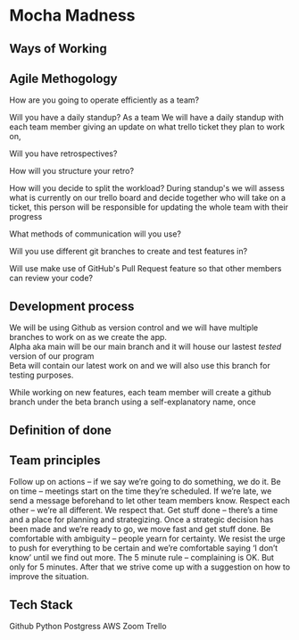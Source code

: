 # Mocha Madness

## Ways of Working

## Agile Methogology

How are you going to operate efficiently as a team?

Will you have a daily standup?
As a team We will have a daily standup with each team member giving an update on what trello ticket they plan to work on,

Will you have retrospectives?


How will you structure your retro?

How will you decide to split the workload?
During standup's we will assess what is currently on our trello board and decide together who will take on a ticket, this person will be responsible for updating the whole team with their progress  

What methods of communication will you use?

Will you use different git branches to create and test features in?

Will use make use of GitHub's Pull Request feature so that other members can review your code?

## Development process
We will be using Github as version control and we will have multiple branches to work on as we create the app. <br>
Alpha aka main will be our main branch and it will house our lastest *tested* version of our program   
Beta will contain our latest work on and we will also use this branch for testing purposes.

While working on new features, each team member will create a github branch under the beta branch using a self-explanatory name, 
once 

## Definition of done

## Team principles
Follow up on actions – if we say we’re going to do something, we do it. 
Be on time – meetings start on the time they’re scheduled. If we’re late, we send a message beforehand to let other team members know.
Respect each other – we’re all different. We respect that.
Get stuff done – there’s a time and a place for planning and strategizing. Once a strategic decision has been made and we’re ready to go, we move fast and get stuff done.
Be comfortable with ambiguity – people yearn for certainty. We resist the urge to push for everything to be certain and we’re comfortable saying ‘I don’t know’ until we find out more.
The 5 minute rule – complaining is OK. But only for 5 minutes. After that we strive come up with a suggestion on how to improve the situation.

## Tech Stack
Github
Python
Postgress
AWS
Zoom
Trello